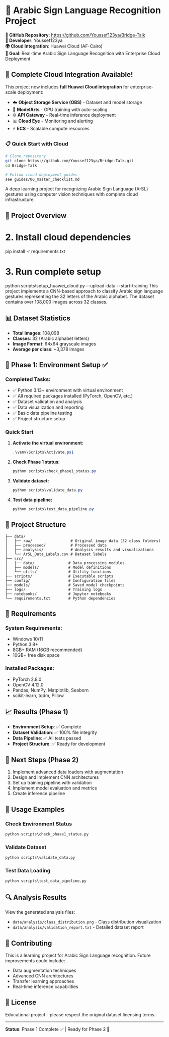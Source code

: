 # 🤖 Arabic Sign Language Recognition Project

**🔗 GitHub Repository**: https://github.com/Youssef123ya/Bridge-Talk  
**👤 Developer**: Youssef123ya  
**🌍 Cloud Integration**: Huawei Cloud (AF-Cairo)  
**🎯 Goal**: Real-time Arabic Sign Language Recognition with Enterprise Cloud Deployment

## 🚀 **Complete Cloud Integration Available!**

This project now includes **full Huawei Cloud integration** for enterprise-scale deployment:

- ☁️ **Object Storage Service (OBS)** - Dataset and model storage
- 🤖 **ModelArts** - GPU training with auto-scaling  
- 🌐 **API Gateway** - Real-time inference deployment
- 📊 **Cloud Eye** - Monitoring and alerting
- ⚡ **ECS** - Scalable compute resources

### 📋 **Quick Start with Cloud**
```bash
# Clone repository
git clone https://github.com/Youssef123ya/Bridge-Talk.git
cd Bridge-Talk

# Follow cloud deployment guides
see guides/00_master_checklist.md
```

A deep learning project for recognizing Arabic Sign Language (ArSL) gestures using computer vision techniques with complete cloud infrastructure.

## 🎯 Project Overview

# 2. Install cloud dependencies
pip install -r requirements.txt

# 3. Run complete setup
python scripts\setup_huawei_cloud.py --upload-data --start-training
This project implements a CNN-based approach to classify Arabic sign language gestures representing the 32 letters of the Arabic alphabet. The dataset contains over 108,000 images across 32 classes.

## 📊 Dataset Statistics

- **Total Images**: 108,098
- **Classes**: 32 (Arabic alphabet letters)
- **Image Format**: 64x64 grayscale images
- **Average per class**: ~3,378 images

## 🚀 Phase 1: Environment Setup ✅

### Completed Tasks:
- ✅ Python 3.13+ environment with virtual environment
- ✅ All required packages installed (PyTorch, OpenCV, etc.)
- ✅ Dataset validation and analysis
- ✅ Data visualization and reporting
- ✅ Basic data pipeline testing
- ✅ Project structure setup

### Quick Start

1. **Activate the virtual environment:**
   ```powershell
   .\venv\Scripts\Activate.ps1
   ```

2. **Check Phase 1 status:**
   ```powershell
   python scripts\check_phase1_status.py
   ```

3. **Validate dataset:**
   ```powershell
   python scripts\validate_data.py
   ```

4. **Test data pipeline:**
   ```powershell
   python scripts\test_data_pipeline.py
   ```

## 📁 Project Structure

```
├── data/
│   ├── raw/                 # Original image data (32 class folders)
│   ├── processed/           # Processed data
│   ├── analysis/            # Analysis results and visualizations
│   └── ArSL_Data_Labels.csv # Dataset labels
├── src/
│   ├── data/               # Data processing modules
│   ├── models/             # Model definitions
│   └── utils/              # Utility functions
├── scripts/                # Executable scripts
├── config/                 # Configuration files
├── models/                 # Saved model checkpoints
├── logs/                   # Training logs
├── notebooks/              # Jupyter notebooks
└── requirements.txt        # Python dependencies
```

## 🔧 Requirements

### System Requirements:
- Windows 10/11
- Python 3.8+
- 8GB+ RAM (16GB recommended)
- 10GB+ free disk space

### Installed Packages:
- PyTorch 2.8.0
- OpenCV 4.12.0
- Pandas, NumPy, Matplotlib, Seaborn
- scikit-learn, tqdm, Pillow

## 📈 Results (Phase 1)

- **Environment Setup**: ✅ Complete
- **Dataset Validation**: ✅ 100% file integrity
- **Data Pipeline**: ✅ All tests passed
- **Project Structure**: ✅ Ready for development

## 🔄 Next Steps (Phase 2)

1. Implement advanced data loaders with augmentation
2. Design and implement CNN architectures
3. Set up training pipeline with validation
4. Implement model evaluation and metrics
5. Create inference pipeline

## 📝 Usage Examples

### Check Environment Status
```python
python scripts\check_phase1_status.py
```

### Validate Dataset
```python
python scripts\validate_data.py
```

### Test Data Loading
```python
python scripts\test_data_pipeline.py
```

## 🔍 Analysis Results

View the generated analysis files:
- `data/analysis/class_distribution.png` - Class distribution visualization
- `data/analysis/validation_report.txt` - Detailed dataset report

## 👥 Contributing

This is a learning project for Arabic Sign Language recognition. Future improvements could include:
- Data augmentation techniques
- Advanced CNN architectures
- Transfer learning approaches
- Real-time inference capabilities

## 📄 License

Educational project - please respect the original dataset licensing terms.

---

**Status**: Phase 1 Complete ✅ | Ready for Phase 2 🚀
